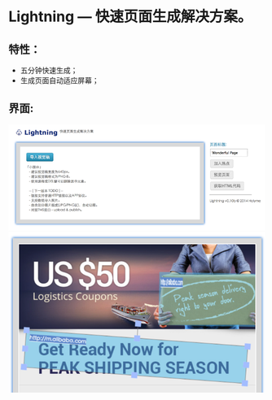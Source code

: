 Lightning — 快速页面生成解决方案。
=========


特性：
----
- 五分钟快速生成；
- 生成页面自动适应屏幕；

界面:
----
![](https://raw.githubusercontent.com/holyme/lightning/master/_show/show-1.png)
![](https://raw.githubusercontent.com/holyme/lightning/f18ca2b6e295caeb2694cc0afbc4eb6a483af503/_show/show-2.png)


